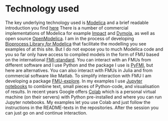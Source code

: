 # Technology used

The key underlying technology used is 
[Modelica]( https://modelica.org)
and a brief readable introduction you find
[here](https://marcobonvini.com/posts/) 
There is a number of commercial implementations of Modelica for example 
[Impact](https://modelon.com/modelon-impact/) and 
[Dymola](https://www.3ds.com/products-services/catia/products/dymola/), 
as well as  open source 
[OpenModelica](https://www.openmodelica.org).
I am in the process of developing  
[Bioprocess Library *for* Modelica](https://www.openmodelica.org/images/M_images/OpenModelicaWorkshop_2021/Design%20aspects%20of%20BPL%20v4b.pdf)
that facilitate the modelling you see examples of at this site. But I do not expose you to much Modelica code and you so far only have access to compiled models in the form of FMU based on the international 
[FMI-standard](https://fmi-standard.org).
You can interact with an FMUs from different software and I use Python and the package I use is 
[PyFMI](https://github.com/modelon-community/PyFMI), 
but here are alternatives. You can also interact with FMUs in Julia and from commercial software like Matlab. To simplify interaction with FMU I am developing a package 
[FMU-explore](https://www.openmodelica.org/images/M_images/OpenModelicaWorkshop_2022/1505_Axelsson%202022,%20Design%20aspects%20of%20FMU-explore%20a%20Python%20module%20to%20complement%20PyFMI.pdf).
In my examples I use
[Jupyter notebooks](https://realpython.com/jupyter-notebook-introduction/) 
to combine text, small pieces of Python-code, and visualisation of results. 
In recent years Google offers 
[Colab](https://colab.research.google.com) 
which is a personal virtual  machine (on their servers) with Python pre-installed and where  you can run Jupyter notebooks. My examples let you use Colab and just follow the instructions in the README-texts in the repositories. After the session you can just go on and continue interaction.
